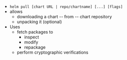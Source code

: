 * `helm pull [chart URL | repo/chartname] [...] [flags]`
* allows
  * downloading a chart -- from -- chart repository
  * unpacking it (optional)
* Uses
  * fetch packages to
    * inspect
    * modify
    * repackage
  * perform cryptographic verifications